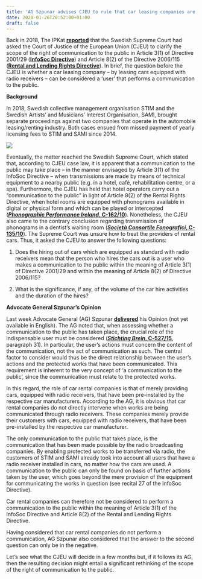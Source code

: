 ```yaml
---
title: 'AG Szpunar advises CJEU to rule that car leasing companies are not ‘users’ that provide a communication to the public'
date: 2020-01-26T20:52:00+01:00
draft: false
---
```


Back in 2018, The IPKat [**reported**](http://ipkitten.blogspot.com/2018/12/double-trouble-fresh-cjeu-reference.html) that the Swedish Supreme Court had asked the Court of Justice of the European Union (CJEU) to clarify the scope of the right of communication to the public in Article 3(1) of Directive 2001/29 ([**InfoSoc Directive**](https://eur-lex.europa.eu/LexUriServ/LexUriServ.do?uri=CELEX:32001L0029:EN:HTML)) and Article 8(2) of the Directive 2006/115 ([**Rental and Lending Rights Directive**](https://eur-lex.europa.eu/legal-content/EN/TXT/PDF/?uri=CELEX:32006L0115&from=EN)). In brief, the question before the CJEU is whether a car leasing company – by leasing cars equipped with radio receivers – can be considered a ‘user’ that performs a communication to the public.

  

**Background**

  

In 2018, Swedish collective management organisation STIM and the Swedish Artists’ and Musicians’ Interest Organisation, SAMI, brought separate proceedings against two companies that operate in the automobile leasing/renting industry. Both cases ensued from missed payment of yearly licensing fees to STIM and SAMI since 2014.

  

[![](https://1.bp.blogspot.com/-UluvjcnAyUA/Xi3cH0m3M0I/AAAAAAAABEU/0EIR6Iq8UgQ7vFYSnMrgNnmsbE8LqH0swCLcBGAsYHQ/s320/samistim.jpg)](https://1.bp.blogspot.com/-UluvjcnAyUA/Xi3cH0m3M0I/AAAAAAAABEU/0EIR6Iq8UgQ7vFYSnMrgNnmsbE8LqH0swCLcBGAsYHQ/s1600/samistim.jpg)

  

Eventually, the matter reached the Swedish Supreme Court, which stated that, according to CJEU case law, it is apparent that a communication to the public may take place – in the manner envisaged by Article 3(1) of the InfoSoc Directive – when transmissions are made by means of technical equipment to a nearby public (e.g. in a hotel, café, rehabilitation centre, or a spa). Furthermore, the CJEU has held that hotel operators carry out a “communication to the public” in light of Article 8(2) of the Rental Rights Directive, when hotel rooms are equipped with phonograms available in digital or physical form and which can be played or intercepted ([**_Phonographic Performance Ireland_, C-162/10**](http://curia.europa.eu/juris/liste.jsf?num=C-162/10&language=EN)). Nonetheless, the CJEU also came to the contrary conclusion regarding transmission of phonograms in a dentist’s waiting room ([**_Società Consortile Fonografici_, C-135/10**](http://curia.europa.eu/juris/liste.jsf?num=C-135/10&language=EN)). The Supreme Court was unsure how to treat the providers of rental cars. Thus, it asked the CJEU to answer the following questions:

  

1) Does the hiring out of cars which are equipped as standard with radio receivers mean that the person who hires the cars out is a user who makes a communication to the public within the meaning of Article 3(1) of Directive 2001/29 and within the meaning of Article 8(2) of Directive 2006/115?

  

2) What is the significance, if any, of the volume of the car hire activities and the duration of the hires?

  

**Advocate General Szpunar’s Opinion**

  

Last week Advocate General (AG) Szpunar **[delivered](http://curia.europa.eu/juris/document/document.jsf?text=&docid=222261&pageIndex=0&doclang=SV&mode=req&dir=&occ=first&part=1&cid=2838153)** his Opinion (not yet available in English). The AG noted that, when assessing whether a communication to the public has taken place, the crucial role of the indispensable user must be considered ([**_Stichting Brein_, C‑527/15**](http://curia.europa.eu/juris/liste.jsf?num=C-527/15), paragraph 31). In particular, the user’s actions must concern the content of the communication, not the act of communication as such. The central factor to consider would thus be the direct relationship between the user’s actions and the protected works that have been communicated. This requirement is inherent to the very concept of ‘a communication to the public’, since the communication must relate to the protected works.

  

In this regard, the role of car rental companies is that of merely providing cars, equipped with radio receivers, that have been pre-installed by the respective car manufacturers. According to the AG, it is obvious that car rental companies do not directly intervene when works are being communicated through radio receivers. These companies merely provide their customers with cars, equipped with radio receivers, that have been pre-installed by the respective car manufacturer.

  

The only communication to the public that takes place, is the communication that has been made possible by the radio broadcasting companies. By enabling protected works to be transferred via radio, the customers of STIM and SAMI already took into account all users that have a radio receiver installed in cars, no matter how the cars are used. A communication to the public can only be found on basis of further actions taken by the user, which goes beyond the mere provision of the equipment for communicating the works in question (see recital 27 of the InfoSoc Directive).

  

Car rental companies can therefore not be considered to perform a communication to the public within the meaning of Article 3(1) of the InfoSoc Directive and Article 8(2) of the Rental and Lending Rights Directive.

  

Having considered that car rental companies do not perform a communication, AG Szpunar also considered that the answer to the second question can only be in the negative.

  

Let’s see what the CJEU will decide in a few months but, if it follows its AG, then the resulting decision might entail a significant rethinking of the scope of the right of communication to the public.